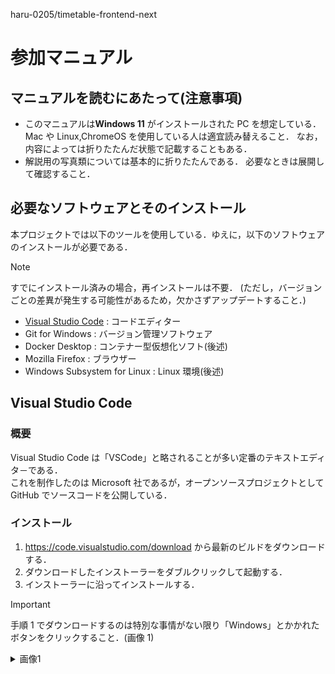 haru-0205/timetable-frontend-next

# 参加マニュアル

## マニュアルを読むにあたって(注意事項)

- このマニュアルは**Windows 11** がインストールされた PC を想定している．
  Mac や Linux,ChromeOS を使用している人は適宜読み替えること．
  なお，内容によっては折りたたんだ状態で記載することもある．
- 解説用の写真類については基本的に折りたたんである．
  必要なときは展開して確認すること．

## 必要なソフトウェアとそのインストール

本プロジェクトでは以下のツールを使用している．ゆえに，以下のソフトウェアのインストールが必要である．

> [!NOTE]
> すでにインストール済みの場合，再インストールは不要．
> (ただし，バージョンごとの差異が発生する可能性があるため，欠かさずアップデートすること．)

- [Visual Studio Code](#visual-studio-code) : コードエディター
- Git for Windows : バージョン管理ソフトウェア
- Docker Desktop : コンテナー型仮想化ソフト(後述)
- Mozilla Firefox : ブラウザー
- Windows Subsystem for Linux : Linux 環境(後述)

## Visual Studio Code

### 概要

Visual Studio Code は「VSCode」と略されることが多い定番のテキストエディタ－である．  
これを制作したのは Microsoft 社であるが，オープンソースプロジェクトとして GitHub でソースコードを公開している．

### インストール

1. https://code.visualstudio.com/download から最新のビルドをダウンロードする．
2. ダウンロードしたインストーラーをダブルクリックして起動する．
3. インストーラーに沿ってインストールする．

> [!IMPORTANT]
> 手順 1 でダウンロードするのは特別な事情がない限り「Windows」とかかれたボタンをクリックすること．(画像 1)
>
> <details>
> <summary>画像1</summary>
>  
>   ![picture1](./pictures/onboading/vscode-dl.png)
>   *画像1*
> 
> </details>
